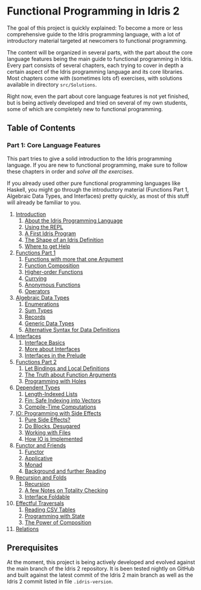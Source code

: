 # Functional Programming in Idris 2

The goal of this project is quickly explained: To become a more
or less comprehensive guide to the Idris programming language,
with a lot of introductory material targeted at newcomers to
functional programming.

The content will be organized in several parts, with the part
about the core language features being the main guide to
functional programming in Idris. Every part consists of several
chapters, each trying to cover in depth a certain aspect
of the Idris programming language and its core libraries. Most
chapters come with (sometimes lots of) exercises, with
solutions available in directory `src/Solutions`.

Right now, even the part about core language features is not
yet finished, but is being actively developed and tried on
several of my own students, some of which are completely
new to functional programming.

## Table of Contents

### Part 1: Core Language Features

This part tries to give a solid introduction to the
Idris programming language. If you are new to functional programming,
make sure to follow these chapters in order and *solve all the
exercises*.

If you already used other pure functional programming languages like
Haskell, you might go through the introductory material (Functions Part 1,
Algebraic Data Types, and Interfaces) pretty quickly, as most of this
stuff will already be familiar to you.

1. [Introduction](src/Tutorial/Intro.md)
   1. [About the Idris Programming Language](src/Tutorial/Intro.md#about-the-idris-programming-language)
   2. [Using the REPL](src/Tutorial/Intro.md#using-the-repl)
   3. [A First Idris Program](src/Tutorial/Intro.md#a-first-idris-program)
   4. [The Shape of an Idris Definition](src/Tutorial/Intro.md#the-shape-of-an-idris-definition)
   5. [Where to get Help](src/Tutorial/Intro.md#where-to-get-help)
2. [Functions Part 1](src/Tutorial/Functions1.md)
   1. [Functions with more that one Argument](src/Tutorial/Functions1.md#functions-with-more-that-one-argument)
   2. [Function Composition](src/Tutorial/Functions1.md#function-composition)
   3. [Higher-order Functions](src/Tutorial/Functions1.md#higher-order-functions)
   4. [Currying](src/Tutorial/Functions1.md#currying)
   5. [Anonymous Functions](src/Tutorial/Functions1.md#anonymous-functions)
   6. [Operators](src/Tutorial/Functions1.md#operators)
3. [Algebraic Data Types](src/Tutorial/DataTypes.md)
   1. [Enumerations](src/Tutorial/DataTypes.md#enumerations)
   2. [Sum Types](src/Tutorial/DataTypes.md#sum-types)
   3. [Records](src/Tutorial/DataTypes.md#records)
   4. [Generic Data Types](src/Tutorial/DataTypes.md#generic-data-types)
   5. [Alternative Syntax for Data Definitions](src/Tutorial/DataTypes.md#alternative-syntax-for-data-definitions)
4. [Interfaces](src/Tutorial/Interfaces.md)
   1. [Interface Basics](src/Tutorial/Interfaces.md#interface-basics)
   2. [More about Interfaces](src/Tutorial/Interfaces.md#more-about-interfaces)
   3. [Interfaces in the Prelude](src/Tutorial/Interfaces.md#interfaces-in-the-prelude)
5. [Functions Part 2](src/Tutorial/Functions2.md)
   1. [Let Bindings and Local Definitions](src/Tutorial/Functions2.md#let-bindings-and-local-definitions)
   2. [The Truth about Function Arguments](src/Tutorial/Functions2.md#the-truth-about-function-arguments)
   3. [Programming with Holes](src/Tutorial/Functions2.md#programming-with-holes)
6. [Dependent Types](src/Tutorial/Dependent.md)
   1. [Length-Indexed Lists](src/Tutorial/Dependent.md#length-indexed-lists)
   2. [Fin: Safe Indexing into Vectors](src/Tutorial/Dependent.md#fin-safe-indexing-into-vectors)
   3. [Compile-Time Computations](src/Tutorial/Dependent.md#compile-time-computations)
7. [IO: Programming with Side Effects](src/Tutorial/IO.md)
   1. [Pure Side Effects?](src/Tutorial/IO.md#pure-side-effects)
   2. [Do Blocks, Desugared](src/Tutorial/IO.md#do-blocks-desugared)
   3. [Working with Files](src/Tutorial/IO.md#working-with-files)
   4. [How IO is Implemented](src/Tutorial/IO.md#how-io-is-implemented)
8. [Functor and Friends](src/Tutorial/Functor.md)
   1. [Functor](src/Tutorial/Functor.md#functor)
   2. [Applicative](src/Tutorial/Functor.md#applicative)
   3. [Monad](src/Tutorial/Functor.md#monad)
   4. [Background and further Reading](src/Tutorial/Functor.md#background-and-further-reading)
9. [Recursion and Folds](src/Tutorial/Folds.md)
   1. [Recursion](src/Tutorial/Folds.md#recursion)
   2. [A few Notes on Totality Checking](src/Tutorial/Folds.md#a-few-notes-on-totality-checking)
   3. [Interface Foldable](src/Tutorial/Folds.md#interface-foldable)
10. [Effectful Traversals](src/Tutorial/Traverse.md)
    1. [Reading CSV Tables](src/Tutorial/Traverse.md#reading-csv-tables)
    2. [Programming with State](src/Tutorial/Traverse.md#programming-with-state)
    3. [The Power of Composition](src/Tutorial/Traverse.md#the-power-of-composition)
11. [Relations](src/Tutorial/Relations.md)

## Prerequisites

At the moment, this project is being actively developed and
evolved against the main branch of the Idris 2 repository.
It is been tested nightly on GitHub and built against
the latest commit of the Idris 2 main branch as well as the
Idris 2 commit listed in file `.idris-version`.
